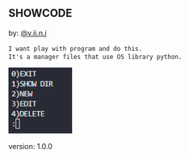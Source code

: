 ## SHOWCODE

by: [@v.ii.n.i](https://instagram.com/v.ii.n.i)

    I want play with program and do this.
    It's a manager files that use OS library python.

<img src='showcode.png' width='25%' left='25%'>

version: 1.0.0